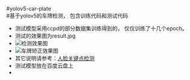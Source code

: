 #yolov5-car-plate  
#基于yolov5的车牌检测， 包含训练代码和测试代码  
+ 测试模型采用ccpd的部分数据集训练得到的， 仅仅训练了十几个epoch。
+ 测试的效果图为result.jpg
+ ![检测效果图](https://github.com/xialuxi/yolov5-car-plate/blob/master/result.jpg)
+ ![车牌矫正效果图](https://github.com/xialuxi/yolov5-car-plate/blob/master/result_warp.jpg)
+ 其它说明请参考：[人脸关键点检测](https://github.com/xialuxi/yolov5_face_landmark)
+ 测试模型放在百度云盘上
+ 
